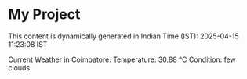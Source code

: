 # My Project

This content is dynamically generated in Indian Time (IST): 2025-04-15 11:23:08 IST


Current Weather in Coimbatore:
Temperature: 30.88 °C
Condition: few clouds
